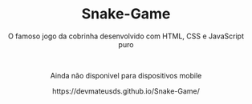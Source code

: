 <h1 align="center"> Snake-Game </h1>
<p align="center">O famoso jogo da cobrinha desenvolvido com HTML, CSS e JavaScript puro</p>
<br/>

<p align="center">Ainda não disponivel para dispositivos mobile</p>
<p align="center">https://devmateusds.github.io/Snake-Game/</p>


